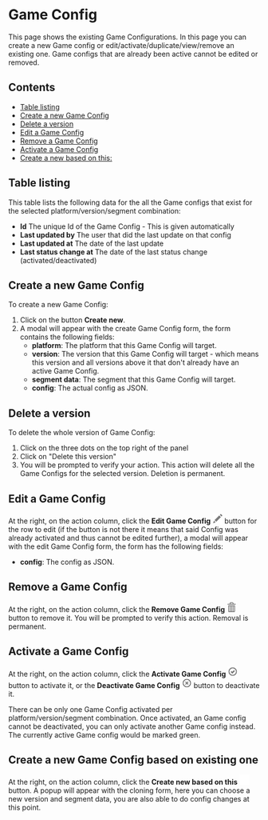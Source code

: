 # Game Config

This page shows the existing Game Configurations. In this page you can create a new Game config or
edit/activate/duplicate/view/remove an existing one. Game configs that are already been active cannot be edited or
removed.

## Contents
- [Table listing](#table-listing)
- [Create a new Game Config](#create-a-new-game-config)
- [Delete a version](#delete-a-version)
- [Edit a Game Config](#edit-a-game-config)
- [Remove a Game Config](#remove-a-game-config)
- [Activate a Game Config](#activate-a-game-config)
- [Create a new based on this:](#create-a-new-game-config-based-on-existing-one)

## Table listing

This table lists the following data for the all the Game configs that exist for the selected platform/version/segment
combination:

- **Id** The unique Id of the Game Config - This is given automatically
- **Last updated by** The user that did the last update on that config
- **Last updated at** The date of the last update
- **Last status change at** The date of the last status change (activated/deactivated)

## Create a new Game Config

To create a new Game Config:

1. Click on the button **Create new**.
2. A modal will appear with the create Game Config form, the form contains the following fields:
    - **platform**: The platform that this Game Config will target.
    - **version**: The version that this Game Config will target - which means this version and all versions above it that
      don't already have an active Game Config.
    - **segment data**: The segment that this Game Config will target.
    - **config**: The actual config as JSON.

## Delete a version

To delete the whole version of Game Config:
1. Click on the three dots on the top right of the panel
2. Click on "Delete this version"
3. You will be prompted to verify your action.
This action will delete all the Game Configs for the selected version. Deletion is permanent.
   
## Edit a Game Config

At the right, on the action column, click the **Edit Game
Config** ![pencil](https://github.com/azerion/gamedock-sdk/raw/master/docs/console/_images/pencil.png) button for the
row to edit (if the button is not there it means that said Config was already activated and thus cannot be edited
further), a modal will appear with the edit Game Config form, the form has the following fields:

- **config**: The config as JSON.

## Remove a Game Config

At the right, on the action column, click the **Remove Game
Config** ![trash](https://github.com/azerion/gamedock-sdk/blob/master/docs/console/_images/trash.png) button to remove
it. You will be prompted to verify this action. Removal is permanent.

## Activate a Game Config

At the right, on the action column, click the **Activate Game
Config** ![trash](https://github.com/azerion/gamedock-sdk/blob/master/docs/console/_images/ok-circle.png) button to
activate it, or the **Deactivate Game
Config** ![trash](https://github.com/azerion/gamedock-sdk/blob/master/docs/console/_images/remove-circle.png)
button to deactivate it.

There can be only one Game Config activated per platform/version/segment combination. Once activated, an Game config
cannot be deactivated, you can only activate another Game config instead. The currently active Game config would be marked
green.

## Create a new Game Config based on existing one

At the right, on the action column, click the **Create new based on
this** ![trash](https://github.com/azerion/gamedock-sdk/blob/master/docs/console/_images/duplicate.png) button. A popup
will appear with the cloning form, here you can choose a new version and segment data, you are also able to do config
changes at this point. 
